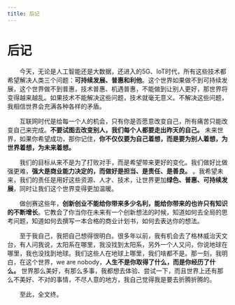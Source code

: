 ```yaml
---
title: 后记
---
```


# 后记

&emsp;&emsp;今天，无论是人工智能还是大数据，还进入的5G、IoT时代，所有这些技术都希望解决人类三个问题：**可持续发展、普惠和利他**。这个世界如果做不到可持续发展，这个世界做不到普惠，技术普惠、机遇普惠，不能做到让别人更好，那世界将变得越来越乱。如果技术不能解决这些问题，技术就毫无意义。不解决这些问题，我相信世界会充满各种各样的矛盾。

&emsp;&emsp;互联网时代是给每一个人的机会，只有你是否愿意改变自己，所有痛苦只能改变自己来完成。**不要试图去改变别人，我们每个人都要走出昨天的自己。** 未来世界，如果你希望成功，那你记住，**你不仅仅要为自己着想，而是要为别人着想，为世界着想，为未来着想。**

&emsp;&emsp;我们的目标从来不是为了打败对手，而是希望带来更好的变化。我们做好比做强更难，**强大是商业能力决定的，而做好是担当、是责任、是善良。** 。我希望未来，我们的责任是用好这些资源、人才、技术，让世界更加**绿色、普惠、可持续发展**，同时让我们这个世界变得更加温暖。

&emsp;&emsp;做创赛这些年，**创新创业不能给你带来多少名利，能给你带来的也许只有知识的不断增长**。它教会了你当你在未来有一个创新想法的时候，知道如何去全局的思考问题，知道如何去撰写一本合格的商业计划书，如何去表达你的想法。

&emsp;&emsp;至于我自己，我把自己想得很明白。很多年以前，我有机会去了格林威治天文台，有人问我说，太阳系在哪里，我没找到太阳系，另外一个人又问，你说地球在哪里，我也没找到地球。我们这些人在地球上哪里，我们啥都不是。那一刻，我明白，在这个世界，we are nobody，**人生不是你取得了什么，而是你经历了什么。** 世界那么美好，有那么多事，我都想去体验、尝试一下，而且世界上还有那么不美好、不对的事情，不尽人意的地方，我自己觉得我是要去折腾折腾的。

&emsp;&emsp;至此，全文终。